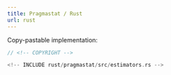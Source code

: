 ```yaml
---
title: Pragmastat / Rust
url: rust
---
```


Copy-pastable implementation:

```rust
// <!-- COPYRIGHT -->

<!-- INCLUDE rust/pragmastat/src/estimators.rs -->
```